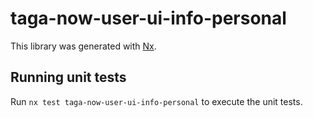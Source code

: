 # taga-now-user-ui-info-personal

This library was generated with [Nx](https://nx.dev).

## Running unit tests

Run `nx test taga-now-user-ui-info-personal` to execute the unit tests.
